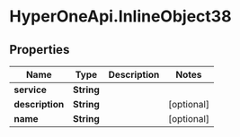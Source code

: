 # HyperOneApi.InlineObject38

## Properties
Name | Type | Description | Notes
------------ | ------------- | ------------- | -------------
**service** | **String** |  | 
**description** | **String** |  | [optional] 
**name** | **String** |  | [optional] 


